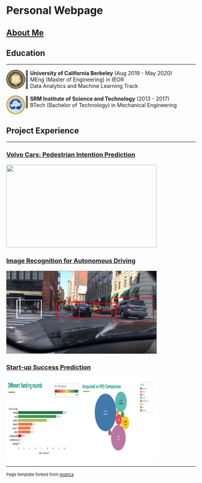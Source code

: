 # Personal Webpage

## [About Me](/about.md)

## Education
---

<img style="float: left;" src="images/berkeley.png?raw=true" width="50" height="50"/>&#8;
 **University of California Berkeley** (Aug 2019 - May 2020)
<br>
&#8;  MEng (Master of Engineering) in IEOR
<br>
&#8;  Data Analytics and Machine Learning Track     
<br>
<img style="float: left;" src="images/srm.png?raw=true" width="50" height="50"/>&#8;
**SRM Institute of Science and Technology** (2013 - 2017)
<br>
&#8;  BTech (Bachelor of Technology) in Mechanical Engineering
<br><br>

## Project Experience
---

### [Volvo Cars: Pedestrian Intention Prediction](/meng_volvo.md)

<p align='left'>
    <img src="images/modelC.gif?raw=true" width="400" height="220"/>
</p>

### [Image Recognition for Autonomous Driving](/meng_capstone.md)

<p align='left'>
    <img src="images/capstone1.png?raw=true" width="400" height="220"/>
</p>

### [Start-up Success Prediction](/meng_startup.md)

<p align='left'>
    <img src="images/startup.png?raw=true" width="400" height="220"/>
</p>

---
<p style="font-size:11px">Page template forked from <a href="https://github.com/evanca/quick-portfolio">evanca</a></p>
<!-- Remove above link if you don't want to attibute -->
